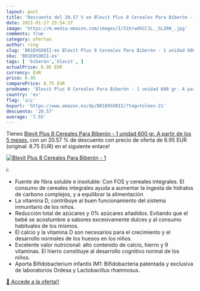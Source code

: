 ```yaml
---
layout: post
title: 'Descuento del 20.57 % en Blevit Plus 8 Cereales Para Biberón - 1 '
date: 2021-01-27 15:54:27
image: 'https://m.media-amazon.com/images/I/51hrwdhCCJL._SL200_.jpg'
comments: true
category: ofertas
author: ring
slug: 'B01EHSO0II-es Blevit Plus 8 Cereales Para Biberón - 1 unidad 600 gr. A...'
sku: 'B01EHSO0II-es'
tags: [ 'biberón','blevit', ]
actualPrice: 6.95 EUR
currency: EUR
price: 6.95
comparePrice: 8.75 EUR
prodname: 'Blevit Plus 8 Cereales Para Biberón - 1 unidad 600 gr. A partir de los 5 meses.'
country: 'es'
flag: '🇪🇸'
buyurl: 'https://www.amazon.es/dp/B01EHSO0II/?tag=tolees-21'
descuento: '20.57'
average: '7.55'
---
```


Tienes [Blevit Plus 8 Cereales Para Biberón - 1 unidad 600 gr. A partir de los 5 meses.](https://www.amazon.es/dp/B01EHSO0II/?tag=tolees-21) con un 20.57 % de descuento con precio de oferta de 6.95 EUR (original: 8.75 EUR) en el siguiente enlace!

[![Blevit Plus 8 Cereales Para Biberón - 1 ](https://m.media-amazon.com/images/I/51hrwdhCCJL._SL200_.jpg)](https://www.amazon.es/dp/B01EHSO0II/?tag=tolees-21)

ℹ️:

- Fuente de fibra soluble e insoluble: Con FOS y cereales integrales. El consumo de cereales integrales ayuda a aumentar la ingesta de hidratos de carbono complejos, y a equilibrar la alimentación
- La vitamina D, contribuye al buen funcionamiento del sistema inmunitario de los niños.
- Reducción total de azúcares y 0% azúcares añadidos. Evitando que el bebé se acostumbre a sabores excesivamente dulces y al consumo habituales de los mismos.
- El calcio y la vitamina D son necesarios para el crecimiento y el desarrollo normales de los huesos en los niños.
- Excelente valor nutricional: alto contenido de calcio, hierro y 9 vitaminas. El hierro constituye al desarrollo cognitivo normal de los niños.
- Aporta Bifidobacterium infantis IM1: Bifidobacteria patentada y exclusiva de laboratorios Ordesa y Lactobacillus rhamnosus.

[🛒 Accede a la oferta!!](https://www.amazon.es/dp/B01EHSO0II/?tag=tolees-21)
